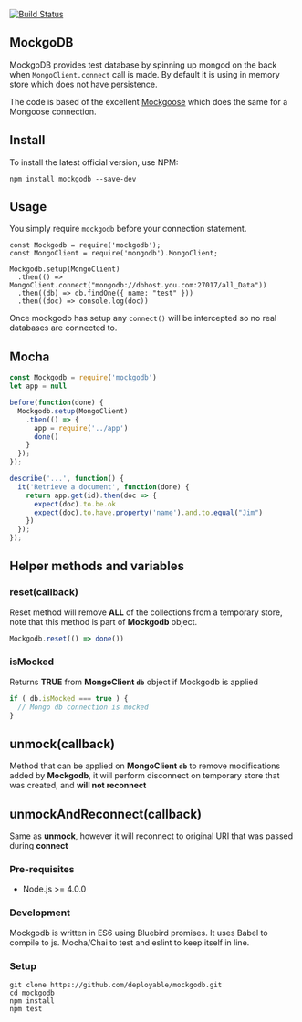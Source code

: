 [![Build Status](https://travis-ci.org/deployable/mockgodb.png?branch=master)](https://travis-ci.org/deployable/mockgodb)

## MockgoDB

MockgoDB provides test database by spinning up mongod on the back when `MongoClient.connect` call is made. By default it is using in memory store which does not have persistence.

The code is based of the excellent [Mockgoose](https://github.com/Mockgoose/Mockgoose) which does the same for a Mongoose connection.

## Install

To install the latest official version, use NPM:

    npm install mockgodb --save-dev


## Usage

You simply require `mockgodb` before your connection statement.

    const Mockgodb = require('mockgodb');
    const MongoClient = require('mongodb').MongoClient;

    Mockgodb.setup(MongoClient)
      .then(() => MongoClient.connect("mongodb://dbhost.you.com:27017/all_Data"))
      .then((db) => db.findOne({ name: "test" }))
      .then((doc) => console.log(doc))

Once mockgodb has setup any `connect()` will be intercepted so no real databases are connected to.

## Mocha

```javascript
const Mockgodb = require('mockgodb')
let app = null

before(function(done) {
  Mockgodb.setup(MongoClient)
    .then(() => {
      app = require('../app')
      done()
    }
  });
});

describe('...', function() {
  it('Retrieve a document', function(done) {
    return app.get(id).then(doc => {
      expect(doc).to.be.ok
      expect(doc).to.have.property('name').and.to.equal("Jim")
    })
  });
});
```

## Helper methods and variables

### reset(callback)
Reset method will remove **ALL** of the collections from a temporary store,
note that this method is part of **Mockgodb** object.

```javascript
Mockgodb.reset(() => done())
```

### isMocked
Returns **TRUE** from **MongoClient `db`** object if Mockgodb is applied

```javascript
if ( db.isMocked === true ) {
  // Mongo db connection is mocked
}
```

## unmock(callback)
Method that can be applied on **MongoClient `db`** to remove modifications added
by **Mockgodb**, it will perform disconnect on temporary store that was
created, and **will not reconnect**

## unmockAndReconnect(callback)
Same as **unmock**, however it will reconnect to original URI that was
passed during **connect**

### Pre-requisites

* Node.js >= 4.0.0

### Development

Mockgodb is written in ES6 using Bluebird promises. It uses Babel to compile to js. 
Mocha/Chai to test and eslint to keep itself in line. 

### Setup

```
git clone https://github.com/deployable/mockgodb.git
cd mockgodb
npm install
npm test
```
